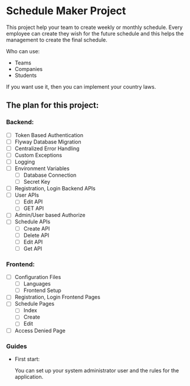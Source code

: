 # Schedule Maker Project

This project help your team to create weekly or monthly schedule. Every employee can create they wish for the future schedule and this helps the management to create the final schedule.

Who can use:
- Teams
- Companies
- Students

If you want use it, then you can implement your country laws.

## The plan for this project:

### Backend:
- [ ] Token Based Authentication
- [ ] Flyway Database Migration
- [ ] Centralized Error Handling
- [ ] Custom Exceptions
- [ ] Logging
- [ ] Environment Variables
  - [ ] Database Connection
  - [ ] Secret Key
- [ ] Registration, Login Backend APIs
- [ ] User APIs
  - [ ] Edit API
  - [ ] GET API
- [ ] Admin/User based Authorize
- [ ] Schedule APIs
  - [ ] Create API
  - [ ] Delete API
  - [ ] Edit API
  - [ ] Get API

### Frontend:
- [ ] Configuration Files
  - [ ] Languages
  - [ ] Frontend Setup
- [ ] Registration, Login Frontend Pages
- [ ] Schedule Pages
  - [ ] Index
  - [ ] Create
  - [ ] Edit
- [ ] Access Denied Page

### Guides

* First start:

  You can set up your system administrator user and the rules for the application.

